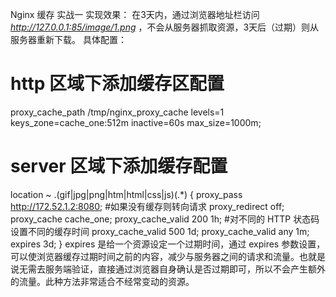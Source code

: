Nginx 缓存
实战一
实现效果：
在3天内，通过浏览器地址栏访问 *http://127.0.0.1:85/image/1.png* ，不会从服务器抓取资源，3天后（过期）则从服务器重新下载。
具体配置：
# http 区域下添加缓存区配置
proxy_cache_path /tmp/nginx_proxy_cache levels=1 keys_zone=cache_one:512m inactive=60s max_size=1000m;

# server 区域下添加缓存配置
location ~ \.(gif|jpg|png|htm|html|css|js)(.*) {
     proxy_pass http://172.52.1.2:8080; #如果没有缓存则转向请求
     proxy_redirect off;
     proxy_cache cache_one;
     proxy_cache_valid 200 1h;            #对不同的 HTTP 状态码设置不同的缓存时间
     proxy_cache_valid 500 1d;
     proxy_cache_valid any 1m;
     expires 3d;
}
expires 是给一个资源设定一个过期时间，通过 expires 参数设置，可以使浏览器缓存过期时间之前的内容，减少与服务器之间的请求和流量。也就是说无需去服务端验证，直接通过浏览器自身确认是否过期即可，所以不会产生额外的流量。此种方法非常适合不经常变动的资源。